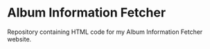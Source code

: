 # Album Information Fetcher
Repository containing HTML code for my Album Information Fetcher website.
